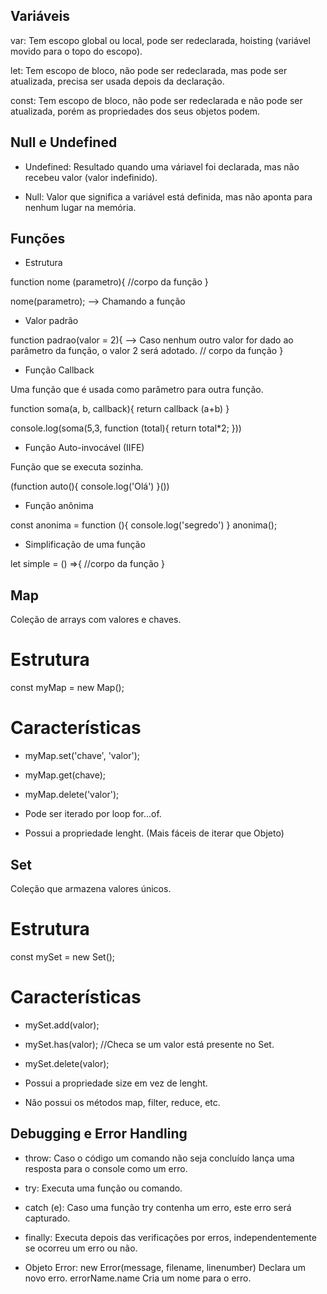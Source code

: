 ## Variáveis

var: Tem escopo global ou local, pode ser redeclarada, hoisting (variável movido para o topo do escopo).

let: Tem escopo de bloco, não pode ser redeclarada, mas pode ser atualizada, precisa ser usada depois da declaração.

const: Tem escopo de bloco, não pode ser redeclarada e não pode ser atualizada, porém as propriedades dos seus objetos podem.

## Null e Undefined

- Undefined: Resultado quando uma váriavel foi declarada, mas não recebeu valor (valor indefinido).

- Null: Valor que significa a variável está definida, mas não aponta para nenhum lugar na memória.

## Funções

- Estrutura

function nome (parametro){
  //corpo da função
}

nome(parametro);  --> Chamando a função

- Valor padrão

function padrao(valor = 2){   --> Caso nenhum outro valor for dado ao parâmetro da função, o valor 2 será adotado.
  // corpo da função
}

- Função Callback

Uma função que é usada como parâmetro para outra função.

function soma(a, b, callback){
    return callback (a+b)
}

console.log(soma(5,3, function (total){
    return total*2;
    }))

- Função Auto-invocável (IIFE)

Função que se executa sozinha.

(function auto(){
 console.log('Olá')
}())

- Função anônima

const anonima = function (){
    console.log('segredo')
}
anonima();

- Simplificação de uma função
 
let simple = () =>{
    //corpo da função
}

## Map

Coleção de arrays com valores e chaves.

# Estrutura

const myMap = new Map();

# Características

- myMap.set('chave', 'valor');
- myMap.get(chave);
- myMap.delete('valor');

- Pode ser iterado por loop for...of.
- Possui a propriedade lenght.
(Mais fáceis de iterar que Objeto)

## Set

Coleção que armazena valores únicos.

# Estrutura

const mySet = new Set();

# Características

- mySet.add(valor);
- mySet.has(valor); //Checa se um valor está presente no Set.
- mySet.delete(valor);

- Possui a propriedade size em vez de lenght.
- Não possui os métodos map, filter, reduce, etc.

## Debugging e Error Handling

- throw: Caso o código um comando não seja concluído lança uma resposta para o console como um erro.

- try: Executa uma função ou comando.

- catch (e): Caso uma função try contenha um erro, este erro será capturado.

- finally: Executa depois das verificações por erros, independentemente se ocorreu um erro ou não.

- Objeto Error: new Error(message, filename, linenumber)  Declara um novo erro.
     errorName.name    Cria um nome para o erro.


